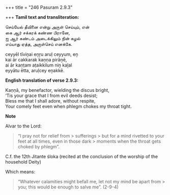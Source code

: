 +++
title = "246 Pasuram 2.9.3"

+++
**Tamil text and transliteration:**

செய்யேல் தீவினை என்று அருள் செய்யும், என்  
கை ஆர் சக்கரக் கண்ண பிரானே,  
ஐ ஆர் கண்டம் அடைக்கிலும் நின் கழல்  
எய்யாது ஏத்த, அருள்செய் எனக்கே.

ceyyēl tīviṉai eṉṟu aruḷ ceyyum, eṉ  
kai ār cakkarak kaṇṇa pirāṉē,  
ai ār kaṇṭam aṭaikkilum niṉ kaḻal  
eyyātu ētta, aruḷcey eṉakkē.

**English translation of verse 2.9.3:**

Kaṇṇā, my benefactor, wielding the discus bright,  
‘Tis your grace that I from evil deeds desist;  
Bless me that I shall adore, without respite,  
Your comely feet even when phlegm chokes my throat tight.

**Note**

Alvar to the Lord:

> “I pray not for relief from > sufferings > but for a mind rivetted to your feet at all times, even in those dark > moments when the throat gets choked by phlegm”.

C.f. the 12th Jitante śloka (recited at the conclusion of the worship of the household Deity)

Which means:

> “Whatever calamities might befall me, let not my mind be apart from > you; this would be enough to salve me”. (2-9-4)


